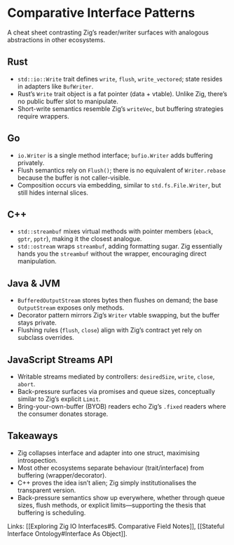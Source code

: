 # Comparative Interface Patterns

A cheat sheet contrasting Zig’s reader/writer surfaces with analogous abstractions in other ecosystems.

## Rust
- `std::io::Write` trait defines `write`, `flush`, `write_vectored`; state resides in adapters like `BufWriter`.  
- Rust’s `Write` trait object is a fat pointer (data + vtable). Unlike Zig, there’s no public buffer slot to manipulate.  
- Short-write semantics resemble Zig’s `writeVec`, but buffering strategies require wrappers.

## Go
- `io.Writer` is a single method interface; `bufio.Writer` adds buffering privately.  
- Flush semantics rely on `Flush()`; there is no equivalent of `Writer.rebase` because the buffer is not caller-visible.  
- Composition occurs via embedding, similar to `std.fs.File.Writer`, but still hides internal slices.

## C++
- `std::streambuf` mixes virtual methods with pointer members (`eback`, `gptr`, `pptr`), making it the closest analogue.  
- `std::ostream` wraps `streambuf`, adding formatting sugar. Zig essentially hands you the `streambuf` without the wrapper, encouraging direct manipulation.

## Java & JVM
- `BufferedOutputStream` stores bytes then flushes on demand; the base `OutputStream` exposes only methods.  
- Decorator pattern mirrors Zig’s `Writer` vtable swapping, but the buffer stays private.  
- Flushing rules (`flush`, `close`) align with Zig’s contract yet rely on subclass overrides.

## JavaScript Streams API
- Writable streams mediated by controllers: `desiredSize`, `write`, `close`, `abort`.  
- Back-pressure surfaces via promises and queue sizes, conceptually similar to Zig’s explicit `Limit`.  
- Bring-your-own-buffer (BYOB) readers echo Zig’s `.fixed` readers where the consumer donates storage.

## Takeaways
- Zig collapses interface and adapter into one struct, maximising introspection.  
- Most other ecosystems separate behaviour (trait/interface) from buffering (wrapper/decorator).  
- C++ proves the idea isn’t alien; Zig simply institutionalises the transparent version.  
- Back-pressure semantics show up everywhere, whether through queue sizes, flush methods, or explicit limits—supporting the thesis that buffering is scheduling.

Links: [[Exploring Zig IO Interfaces#5. Comparative Field Notes]], [[Stateful Interface Ontology#Interface As Object]].
